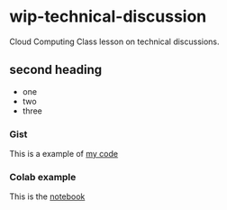 # wip-technical-discussion
Cloud Computing Class lesson on technical discussions.


## second heading
* one
* two
* three

### Gist

This is a example of [my code](https://gist.github.com/astrawth/cbd06120609cbeb40a8292d2ed82fc66)

### Colab example

This is the [notebook](https://colab.research.google.com/github/astrawth/wip-technical-discussion/blob/main/technical_docs.ipynb)
